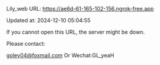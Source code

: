 Lily_web URL: https://ae6d-61-165-102-156.ngrok-free.app

Updated at: 2024-12-10 05:04:55

If you cannot open this URL, the server might be down.

Please contact: 

goley04@foxmail.com Or Wechat:GL_yeaH